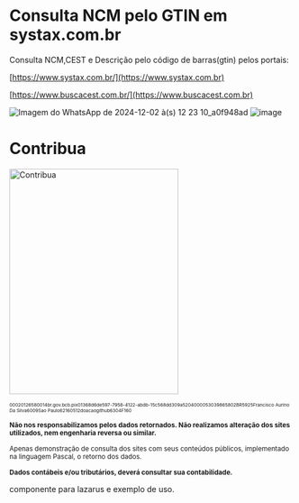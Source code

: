 # Consulta NCM pelo GTIN em systax.com.br
Consulta NCM,CEST e Descrição pelo código de barras(gtin) pelos portais: <p>
[https://www.systax.com.br/](https://www.systax.com.br)<p>
[https://www.buscacest.com.br/](https://www.buscacest.com.br)<p>
![Imagem do WhatsApp de 2024-12-02 à(s) 12 23 10_a0f948ad](https://github.com/user-attachments/assets/cdfef1ca-6b04-462a-aaa0-e32e3f2bdc7f)
![image](https://user-images.githubusercontent.com/26030963/207504807-fb420774-ccdd-4257-95f0-036c7efc93b1.png)

# Contribua

<img src="https://github.com/user-attachments/assets/90d3ce04-6068-4e57-88a1-f0519068d73a" alt="Contribua" width="300" height="400">

<p><small><small><small>00020126580014br.gov.bcb.pix01368d6de597-7958-4122-abdb-15c568dd309a5204000053039865802BR5925Francisco Aurino Da Silva6009Sao Paulo62160512doacaogithub6304F160</small></small></small></p>



<p><small><strong>Não nos responsabilizamos pelos dados retornados. Não realizamos alteração dos sites utilizados, nem engenharia reversa ou similar.</strong></small></p>
<p><small>Apenas demonstração de consulta dos sites com seus conteúdos públicos, implementado na linguagem Pascal, o retorno dos dados.</small></p>
<p><small><strong>Dados contábeis e/ou tributários, deverá consultar sua contabilidade.</strong></small></p>

componente para lazarus e exemplo de uso.
